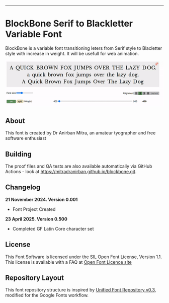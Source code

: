 ----

# BlockBone Serif to Blackletter Variable Font



 BlockBone is a variable font transitioning leters from Serif style to Blacletter style with increase in weight. It will be usefull for web animation. 

![Sample Image](documentation/BlockBone.gif)

## About

 This font is created by Dr Anirban Mitra, an amateur tyographer and free software enthusiast

## Building



The proof files and QA tests are also available automatically via GitHub Actions - look at https://mitradranirban.github.io/blockbone.git.

## Changelog

 **21 November 2024. Version 0.001**
- Font Project Created

 **23 April 2025. Version 0.500**
 - Completed GF Latin  Core character set

## License

This Font Software is licensed under the SIL Open Font License, Version 1.1.
This license is available with a FAQ at [Open Font Licence site](https://openfontlicense.org)

## Repository Layout

This font repository structure is inspired by [Unified Font Repository v0.3](https://github.com/unified-font-repository/Unified-Font-Repository), modified for the Google Fonts workflow.
